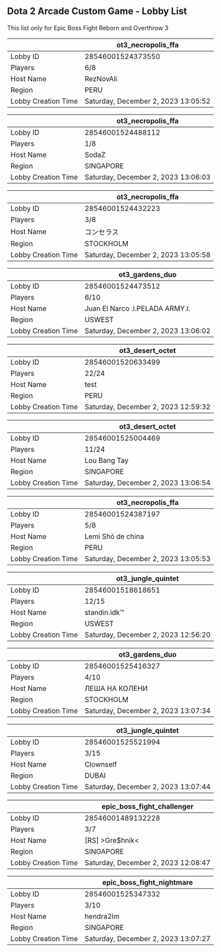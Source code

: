 ## Dota 2 Arcade Custom Game - Lobby List

This list only for Epic Boss Fight Reborn and Overthrow 3

|  | ot3_necropolis_ffa |
| ------ | ------ |
| Lobby ID | 28546001524373550 |
| Players | 6/8 |
| Host Name | RezNovAli |
| Region | PERU |
| Lobby Creation Time | Saturday, December 2, 2023 13:05:52 |


|  | ot3_necropolis_ffa |
| ------ | ------ |
| Lobby ID | 28546001524488112 |
| Players | 1/8 |
| Host Name | SodaZ |
| Region | SINGAPORE |
| Lobby Creation Time | Saturday, December 2, 2023 13:06:03 |


|  | ot3_necropolis_ffa |
| ------ | ------ |
| Lobby ID | 28546001524432223 |
| Players | 3/8 |
| Host Name | コンセラス |
| Region | STOCKHOLM |
| Lobby Creation Time | Saturday, December 2, 2023 13:05:58 |


|  | ot3_gardens_duo |
| ------ | ------ |
| Lobby ID | 28546001524473512 |
| Players | 6/10 |
| Host Name | Juan El Narco .l.PELADA ARMY.l. |
| Region | USWEST |
| Lobby Creation Time | Saturday, December 2, 2023 13:06:02 |


|  | ot3_desert_octet |
| ------ | ------ |
| Lobby ID | 28546001520633499 |
| Players | 22/24 |
| Host Name | test |
| Region | PERU |
| Lobby Creation Time | Saturday, December 2, 2023 12:59:32 |


|  | ot3_desert_octet |
| ------ | ------ |
| Lobby ID | 28546001525004469 |
| Players | 11/24 |
| Host Name | Lou Bang Tay |
| Region | SINGAPORE |
| Lobby Creation Time | Saturday, December 2, 2023 13:06:54 |


|  | ot3_necropolis_ffa |
| ------ | ------ |
| Lobby ID | 28546001524387197 |
| Players | 5/8 |
| Host Name | Lemi Shó de china |
| Region | PERU |
| Lobby Creation Time | Saturday, December 2, 2023 13:05:53 |


|  | ot3_jungle_quintet |
| ------ | ------ |
| Lobby ID | 28546001518618651 |
| Players | 12/15 |
| Host Name | standin.idk™ |
| Region | USWEST |
| Lobby Creation Time | Saturday, December 2, 2023 12:56:20 |


|  | ot3_gardens_duo |
| ------ | ------ |
| Lobby ID | 28546001525416327 |
| Players | 4/10 |
| Host Name | ЛЕША НА КОЛЕНИ |
| Region | STOCKHOLM |
| Lobby Creation Time | Saturday, December 2, 2023 13:07:34 |


|  | ot3_jungle_quintet |
| ------ | ------ |
| Lobby ID | 28546001525521994 |
| Players | 3/15 |
| Host Name | Clownself |
| Region | DUBAI |
| Lobby Creation Time | Saturday, December 2, 2023 13:07:44 |


|  | epic_boss_fight_challenger |
| ------ | ------ |
| Lobby ID | 28546001489132228 |
| Players | 3/7 |
| Host Name | [RS] >Gre$hnik< |
| Region | SINGAPORE |
| Lobby Creation Time | Saturday, December 2, 2023 12:08:47 |


|  | epic_boss_fight_nightmare |
| ------ | ------ |
| Lobby ID | 28546001525347332 |
| Players | 3/10 |
| Host Name | hendra2lm |
| Region | SINGAPORE |
| Lobby Creation Time | Saturday, December 2, 2023 13:07:27 |


